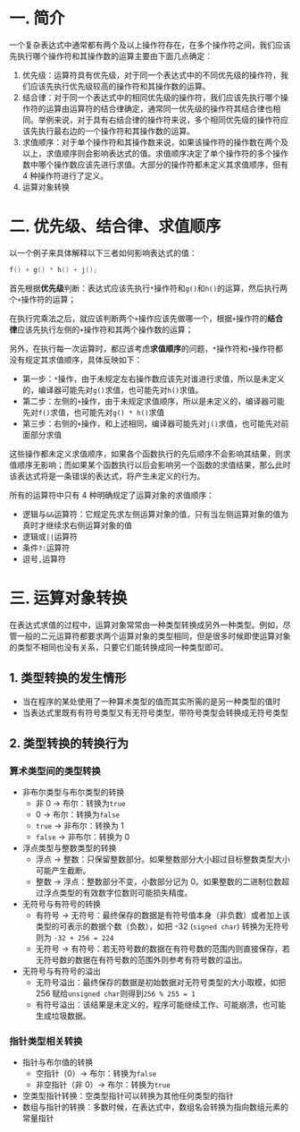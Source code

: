# 一. 简介

一个复杂表达式中通常都有两个及以上操作符存在，在多个操作符之间，我们应该先执行哪个操作符和其操作数的运算主要由下面几点确定：

1. 优先级：运算符具有优先级，对于同一个表达式中的不同优先级的操作符，我们应该先执行优先级较高的操作符和其操作数的运算。
2. 结合律：对于同一个表达式中的相同优先级的操作符，我们应该先执行哪个操作符的运算由运算符的结合律确定，通常同一优先级的操作符其结合律也相同。举例来说，对于具有右结合律的操作符来说，多个相同优先级的操作符应该先执行最右边的一个操作符和其操作数的运算。
3. 求值顺序：对于单个操作符和其操作数来说，如果该操作符的操作数在两个及以上，求值顺序则会影响表达式的值。求值顺序决定了单个操作符的多个操作数中哪个操作数应该先进行求值。大部分的操作符都未定义其求值顺序，但有 4 种操作符进行了定义。
4. 运算对象转换



# 二. 优先级、结合律、求值顺序

以一个例子来具体解释以下三者如何影响表达式的值：

```c++
f() + g() * h() + j();
```

首先根据**优先级**判断：表达式应该先执行`*`操作符和`g()`和`h()`的运算，然后执行两个`+`操作符的运算；

在执行完乘法之后，就应该判断两个`+`操作应该先做哪一个，根据`+`操作符的**结合律**应该先执行左侧的`+`操作符和其两个操作数的运算；

另外，在执行每一次运算时，都应该考虑**求值顺序**的问题，`*`操作符和`+`操作符都没有规定其求值顺序，具体反映如下：

- 第一步：`*`操作，由于未规定左右操作数应该先对谁进行求值，所以是未定义的，编译器可能先对`g()`求值，也可能先对`h()`求值。
- 第二步：左侧的`+`操作，由于未规定求值顺序，所以是未定义的，编译器可能先对`f()`求值，也可能先对`g() * h()`求值
- 第三步：右侧的`+`操作，和上述相同，编译器可能先对`j()`求值，也可能先对前面部分求值

这些操作都未定义求值顺序，如果各个函数执行的先后顺序不会影响其结果，则求值顺序无影响；而如果某个函数执行以后会影响另一个函数的求值结果，那么此时该表达式将是一条错误的表达式，将产生未定义的行为。

所有的运算符中只有 4 种明确规定了运算对象的求值顺序：

- 逻辑与`&&`运算符：它规定先求左侧运算对象的值，只有当左侧运算对象的值为真时才继续求右侧运算对象的值
- 逻辑或`||`运算符
- 条件`?:`运算符
- 逗号`,`运算符



# 三. 运算对象转换

在表达式求值的过程中，运算对象常常由一种类型转换成另外一种类型。例如，尽管一般的二元运算符都要求两个运算对象的类型相同，但是很多时候即使运算对象的类型不相同也没有关系，只要它们能转换成同一种类型即可。

## 1. 类型转换的发生情形

- 当在程序的某处使用了一种算术类型的值而其实所需的是另一种类型的值时
- 当表达式里既有有符号类型又有无符号类型，带符号类型会转换成无符号类型



## 2. 类型转换的转换行为

### 算术类型间的类型转换

- 非布尔类型与布尔类型的转换
  - 非 0 $\longrightarrow$ 布尔：转换为`true`
  - 0 $\longrightarrow$ 布尔：转换为`false`
  - `true` $\longrightarrow$ 非布尔：转换为 1
  - `false` $\longrightarrow$ 非布尔：转换为 0
- 浮点类型与整数类型的转换
  - 浮点 $\longrightarrow$ 整数：只保留整数部分。如果整数部分大小超过目标整数类型大小可能产生截断。
  - 整数 $\longrightarrow$ 浮点：整数部分不变，小数部分记为 0。如果整数的二进制位数超过浮点类型的有效数字位数则可能损失精度。
- 无符号与有符号的转换
  - 有符号 $\longrightarrow$ 无符号：最终保存的数据是有符号值本身（非负数）或者加上该类型的可表示的数据个数（负数），如把 -32 (`signed char`) 转换为无符号则为 `-32 + 256 = 224`
  - 无符号 $\longrightarrow$ 有符号：若无符号数的数据在有符号数的范围内则直接保存，若无符号数的数据在有符号数的范围外则参考有符号数的溢出。
- 无符号与有符号的溢出
  - 无符号溢出：最终保存的数据是初始数据对无符号类型的大小取模，如把 256 赋给`unsigned char`则得到`256 % 255 = 1`
  - 有符号溢出：该结果是未定义的，程序可能继续工作、可能崩溃，也可能生成垃圾数据。

### 指针类型相关转换

- 指针与布尔值的转换
  - 空指针（0）$\longrightarrow$ 布尔：转换为`false`
  - 非空指针（非 0）$\longrightarrow$ 布尔：转换为`true`
- 空类型指针转换：空类型指针可以转换为其他任何类型的指针
- 数组与指针的转换：多数时候，在表达式中，数组名会转换为指向数组元素的常量指针
